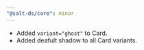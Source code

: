 ```yaml
---
"@salt-ds/core": minor
---
```


- Added `variant="ghost"` to Card.
- Added deafult shadow to all Card variants.
